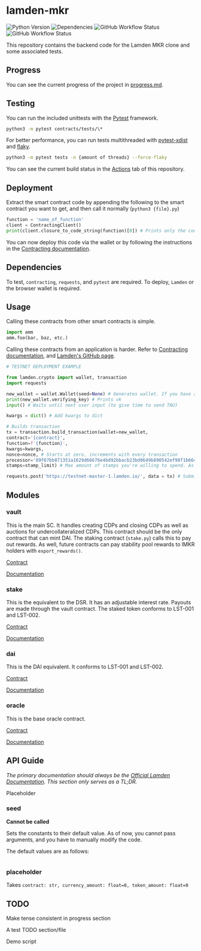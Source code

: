 # lamden-mkr

![Python Version](https://img.shields.io/badge/Python-3.6-blue?style=flat-square)
![Dependencies](https://img.shields.io/badge/Dependencies-contracting%2C%20requests-blue?style=flat-square)
![GitHub Workflow Status](https://img.shields.io/github/workflow/status/throwaway-lamden/lamden-mkr/tests?label=Tests&style=flat-square)
![GitHub Workflow Status](https://img.shields.io/github/workflow/status/throwaway-lamden/lamden-mkr/CodeQL?label=CodeQL&style=flat-square)

This repository contains the backend code for the Lamden MKR clone and some associated tests.

## Progress

You can see the current progress of the project in [progress.md](https://github.com/throwaway-lamden/lamden-mkr/blob/main/progress.md).

## Testing

You can run the included unittests with the [Pytest](https://pytest.org/) framework.

```bash
python3 -m pytest contracts/tests/\*
```
For better performance, you can run tests multithreaded with [pytest-xdist](https://github.com/pytest-dev/pytest-xdist) and [flaky](https://github.com/box/flaky).

```bash
python3 -m pytest tests -n {amount of threads} --force-flaky
```

You can see the current build status in the [Actions](https://github.com/throwaway-lamden/lamden-mkr/actions) tab of this repository.

## Deployment

Extract the smart contract code by appending the following to the smart contract you want to get, and then call it normally (`python3 {file}.py`)

```python
function = 'name_of_function'
client = ContractingClient()
print(client.closure_to_code_string(function)[0]) # Prints only the code, and not the name of the function
```

You can now deploy this code via the wallet or by following the instructions in the [Contracting documentation](https://contracting.lamden.io/submitting/).

## Dependencies

To test, `contracting`, `requests`, and `pytest` are required. To deploy, `Lamden` or the browser wallet is required.

## Usage

Calling these contracts from other smart contracts is simple.
```python
import amm
amm.foo(bar, baz, etc.)
```
Calling these contracts from an application is harder. Refer to [Contracting documentation](https://contracting.lamden.io/), and [Lamden's GitHub page](https://github.com/Lamden/lamden).
```python
# TESTNET DEPLOYMENT EXAMPLE

from lamden.crypto import wallet, transaction
import requests

new_wallet = wallet.Wallet(seed=None) # Generates wallet. If you have an existing sk, put it here
print(new_wallet.verifying_key) # Prints vk
input() # Waits until next user input (to give time to send TAU)

kwargs = dict() # Add kwargs to dict

# Builds transaction
tx = transaction.build_transaction(wallet=new_wallet,
contract='{contract}',
function=f'{function}',
kwargs=kwargs,
nonce=nonce, # Starts at zero, increments with every transaction
processor='89f67bb871351a1629d66676e4bd92bbacb23bd0649b890542ef98f1b664a497', # Masternode address
stamps=stamp_limit) # Max amount of stamps you're willing to spend. As of 2021/02, the TAU/stamp ratio on mainnet is 1:36

requests.post('https://testnet-master-1.lamden.io/', data = tx) # Submits transaction
```

## Modules

### vault

This is the main SC. It handles creating CDPs and closing CDPs as well as auctions for undercollateralized CDPs. This contract should be the only contract that can mint DAI. The staking contract (`stake.py`) calls this to pay out rewards. As well, future contracts can pay stability pool rewards to lMKR holders with `export_rewards()`.

[Contract](https://github.com/throwaway-lamden/lamden-mkr/blob/main/contracts/vault.py)

[Documentation]()

### stake

This is the equivalent to the DSR. It has an adjustable interest rate. Payouts are made through the vault contract. The staked token conforms to LST-001 and LST-002.

[Contract](https://github.com/throwaway-lamden/lamden-mkr/blob/main/contracts/stake.py)

[Documentation]()

### dai

This is the DAI equivalent. It conforms to LST-001 and LST-002.

[Contract](https://github.com/throwaway-lamden/lamden-mkr/blob/main/contracts/dai.py)

[Documentation]()

### oracle

This is the base oracle contract.

[Contract](https://github.com/throwaway-lamden/lamden-mkr/blob/main/contracts/oracle.py)

[Documentation]()

## API Guide

*The primary documentation should always be the [Official Lamden Documentation](https://docs.lamden.io). This section only serves as a TL;DR.*

Placeholder

### seed

**Cannot be called**

Sets the constants to their default value. As of now, you cannot pass arguments, and you have to manually modify the code.

The default values are as follows:
```python

```

### placeholder
Takes `contract: str, currency_amount: float=0, token_amount: float=0`

## TODO

Make tense consistent in progress section

A test TODO section/file

Demo script
